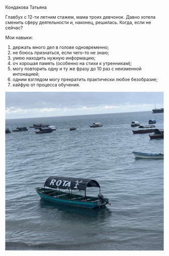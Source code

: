 ﻿Кондакова Татьяна

Главбух с 12-ти летним стажем, мама троих девчонок. Давно хотела сменить сферу деятельности и, наконец, решилась. Когда, если не сейчас? 

Мои навыки:
1. держать много дел в голове одновременно;
2. не боюсь признаться, если чего-то не знаю;
3. умею находить нужную информацию;
4. оч хорошая память (особенно на стихи к утренникам);
5. могу повторить одну и ту же фразу до 10 раз с неизменной интонацией;
6. одним взглядом могу прекратить практически любое безобразие;
7. кайфую от процесса обучения.

![Я где-то в Индийском океане](img/%D0%A0%D0%BE%D1%82%D0%B0.jpg)